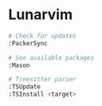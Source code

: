 # Lunarvim

```bash
# Check for updates
:PackerSync

# See available packages
:Mason

# Treesitter parser
:TSUpdate
:TSInstall <target>
```
